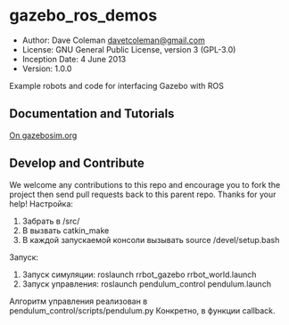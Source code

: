 # gazebo_ros_demos
* Author: Dave Coleman <davetcoleman@gmail.com>
* License: GNU General Public License, version 3 (GPL-3.0)
* Inception Date: 4 June 2013
* Version: 1.0.0

Example robots and code for interfacing Gazebo with ROS

## Documentation and Tutorials
[On gazebosim.org](http://gazebosim.org/tutorials?cat=connect_ros)

## Develop and Contribute

We welcome any contributions to this repo and encourage you to fork the project then send pull requests back to this parent repo. Thanks for your help!
Настройка:
1. Забрать в <workspace>/src/
2. В <workspace> вызвать catkin_make
3. В каждой запускаемой консоли вызывать source <workspace>/devel/setup.bash  

Запуск:
1. Запуск симуляции: 
  roslaunch rrbot_gazebo rrbot_world.launch
2. Запуск управления:
  roslaunch pendulum_control pendulum.launch

Алгоритм управления реализован в pendulum_control/scripts/pendulum.py
Конкретно, в функции callback.

